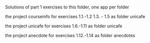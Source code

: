 

Solutions of part 1 exercises to this folder, one app per folder

the project courseinfo for exercises 1.1.-1.2 1.3. - 1.5 as folder unicafe

the project unicafe for exercises 1.6.-1.11 as folder unicafe

the project anecdote for exercises 1.12.-1.14 as folder anecdotes
